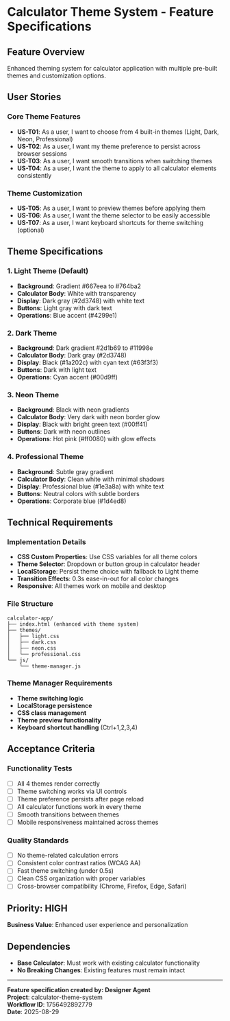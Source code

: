 # Calculator Theme System - Feature Specifications

## Feature Overview
Enhanced theming system for calculator application with multiple pre-built themes and customization options.

## User Stories

### Core Theme Features
- **US-T01**: As a user, I want to choose from 4 built-in themes (Light, Dark, Neon, Professional)
- **US-T02**: As a user, I want my theme preference to persist across browser sessions
- **US-T03**: As a user, I want smooth transitions when switching themes
- **US-T04**: As a user, I want the theme to apply to all calculator elements consistently

### Theme Customization
- **US-T05**: As a user, I want to preview themes before applying them
- **US-T06**: As a user, I want the theme selector to be easily accessible
- **US-T07**: As a user, I want keyboard shortcuts for theme switching (optional)

## Theme Specifications

### 1. Light Theme (Default)
- **Background**: Gradient #667eea to #764ba2
- **Calculator Body**: White with transparency
- **Display**: Dark gray (#2d3748) with white text
- **Buttons**: Light gray with dark text
- **Operations**: Blue accent (#4299e1)

### 2. Dark Theme  
- **Background**: Dark gradient #2d1b69 to #11998e
- **Calculator Body**: Dark gray (#2d3748) 
- **Display**: Black (#1a202c) with cyan text (#63f3f3)
- **Buttons**: Dark with light text
- **Operations**: Cyan accent (#00d9ff)

### 3. Neon Theme
- **Background**: Black with neon gradients
- **Calculator Body**: Very dark with neon border glow
- **Display**: Black with bright green text (#00ff41)
- **Buttons**: Dark with neon outlines
- **Operations**: Hot pink (#ff0080) with glow effects

### 4. Professional Theme
- **Background**: Subtle gray gradient
- **Calculator Body**: Clean white with minimal shadows
- **Display**: Professional blue (#1e3a8a) with white text
- **Buttons**: Neutral colors with subtle borders
- **Operations**: Corporate blue (#1d4ed8)

## Technical Requirements

### Implementation Details
- **CSS Custom Properties**: Use CSS variables for all theme colors
- **Theme Selector**: Dropdown or button group in calculator header
- **LocalStorage**: Persist theme choice with fallback to Light theme
- **Transition Effects**: 0.3s ease-in-out for all color changes
- **Responsive**: All themes work on mobile and desktop

### File Structure
```
calculator-app/
├── index.html (enhanced with theme system)
├── themes/
│   ├── light.css
│   ├── dark.css  
│   ├── neon.css
│   └── professional.css
└── js/
    └── theme-manager.js
```

### Theme Manager Requirements
- **Theme switching logic**
- **LocalStorage persistence**
- **CSS class management** 
- **Theme preview functionality**
- **Keyboard shortcut handling** (Ctrl+1,2,3,4)

## Acceptance Criteria

### Functionality Tests
- [ ] All 4 themes render correctly
- [ ] Theme switching works via UI controls
- [ ] Theme preference persists after page reload
- [ ] All calculator functions work in every theme
- [ ] Smooth transitions between themes
- [ ] Mobile responsiveness maintained across themes

### Quality Standards  
- [ ] No theme-related calculation errors
- [ ] Consistent color contrast ratios (WCAG AA)
- [ ] Fast theme switching (under 0.5s)
- [ ] Clean CSS organization with proper variables
- [ ] Cross-browser compatibility (Chrome, Firefox, Edge, Safari)

## Priority: **HIGH**
**Business Value**: Enhanced user experience and personalization

## Dependencies
- **Base Calculator**: Must work with existing calculator functionality
- **No Breaking Changes**: Existing features must remain intact

---
**Feature specification created by: Designer Agent**  
**Project**: calculator-theme-system  
**Workflow ID**: 1756492892779  
**Date**: 2025-08-29